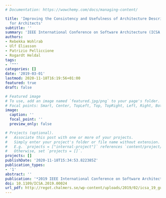 ```yaml
---
# Documentation: https://wowchemy.com/docs/managing-content/

title: 'Improving the Consistency and Usefulness of Architecture Descriptions: Guidelines
  for Architects'
subtitle: ''
summary: 'IEEE International Conference on Software Architecture (ICSA 2019). Best paper award'
authors:
- Rebekka Wohlrab
- Ulf Eliasson
- Patrizio Pelliccione
- Rogardt Heldal
tags:
- '""'
categories: []
date: '2019-03-01'
lastmod: 2020-11-18T16:19:56+01:00
featured: true
draft: false

# Featured image
# To use, add an image named `featured.jpg/png` to your page's folder.
# Focal points: Smart, Center, TopLeft, Top, TopRight, Left, Right, BottomLeft, Bottom, BottomRight.
image:
  caption: ''
  focal_point: ''
  preview_only: false

# Projects (optional).
#   Associate this post with one or more of your projects.
#   Simply enter your project's folder or file name without extension.
#   E.g. `projects = ["internal-project"]` references `content/project/deep-learning/index.md`.
#   Otherwise, set `projects = []`.
projects: []
publishDate: '2020-11-18T15:34:53.822385Z'
publication_types:
- '1'
abstract: ''
publication: '*2019 IEEE International Conference on Software Architecture (ICSA)*'
doi: 10.1109/ICSA.2019.00024
url_pdf: http://regot.chalmers.se/wp-content/uploads/2019/02/icsa_19_guidelines.pdf
---
```


